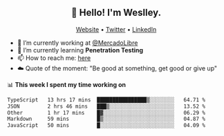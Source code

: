 <h2 align="center">👋 Hello! I'm Weslley.</h2>
<p align="center">
  <a href="http://weslleyneri.com.br">Website</a> •
  <a href="https://twitter.com/Weslley_Neri">Twitter</a> •
  <a href="https://www.linkedin.com/in/weslley-neri-3658908b">LinkedIn</a>
</p>


- 🔭 I’m currently working at [@MercadoLibre](https://github.com/mercadolibre)
- 🌱 I’m currently learning **Penetration Testing**
- 📫 How to reach me: [here](mailto:weslley39@gmail.com)
- ☁️ Quote of the moment: "Be good at something, get good or give up"

📊 **This week I spent my time working on**
<!--START_SECTION:waka-->

```txt
TypeScript   13 hrs 17 mins  ████████████████▒░░░░░░░░   64.71 %
JSON         2 hrs 46 mins   ███▒░░░░░░░░░░░░░░░░░░░░░   13.52 %
Other        1 hr 17 mins    █▓░░░░░░░░░░░░░░░░░░░░░░░   06.29 %
Markdown     59 mins         █▒░░░░░░░░░░░░░░░░░░░░░░░   04.87 %
JavaScript   50 mins         █░░░░░░░░░░░░░░░░░░░░░░░░   04.09 %
```

<!--END_SECTION:waka-->

<!-- Inspired by https://github.com/gruselhaus/gruselhaus -->